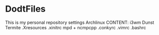 # DodtFiles
This is my personal repository settings Archlinux CONTENT:   i3wm Dunst Termite .Xresources .xinitrc mpd + ncmpcpp .conkyrc .vimrc .bashrc

